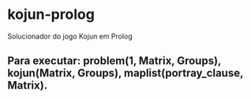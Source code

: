 # kojun-prolog
Solucionador do jogo Kojun em Prolog

## Para executar: problem(1, Matrix, Groups), kojun(Matrix, Groups), maplist(portray_clause, Matrix).
